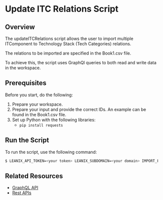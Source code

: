 # Update ITC Relations Script

## Overview

The updateITCRelations script allows the user to import multiple ITComponent to Technology Stack (Tech Categories) relations.

The relations to be imported are specified in the Book1.csv file. 

To achieve this, the script uses GraphQl queries to both read and write data in the workspace.

## Prerequisites

Before you start, do the following:

1. Prepare your workspace.
2. Prepare your input and provide the correct IDs. An example can be found in the Book1.csv file.
3. Set up Python with the following libraries: 
    - `pip install requests`

## Run the Script

To run the script, use the following command:

```bash
$ LEANIX_API_TOKEN=<your token> LEANIX_SUBDOMAIN=<your domain> IMPORT_FILE=<your input file> python import.py
```

## Related Resources

- [GraphQL API](https://docs-eam.leanix.net/reference/graphql-tutorials)
- [Rest APIs](https://docs-eam.leanix.net/reference/rest-apis)
